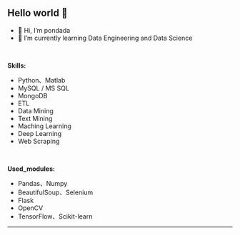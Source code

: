 

<!---
pondada/pondada is a ✨ special ✨ repository because its `README.md` (this file) appears on your GitHub profile.
You can click the Preview link to take a look at your changes.
--->

## Hello world 👋

- 👋 Hi, I’m pondada
- 🌱 I’m currently learning Data Engineering and Data Science

<br>

__Skills:__ 
  - Python、Matlab
  - MySQL / MS SQL
  - MongoDB
  - ETL
  - Data Mining
  - Text Mining
  - Maching Learning
  - Deep Learning
  - Web Scraping

<br>

__Used_modules:__ 
  - Pandas、Numpy
  - BeautifulSoup、Selenium
  - Flask
  - OpenCV
  - TensorFlow、Scikit-learn
___

<!--
**pedromlsreis/pedromlsreis** is a ✨ _special_ ✨ repository because its `README.md` (this file) appears on your GitHub profile.

Here are some ideas to get you started:

- 🔭 I’m currently working on ...
- 🌱 I’m currently learning ...
- 👯 I’m looking to collaborate on ...
- 🤔 I’m looking for help with ...
- 💬 Ask me about ...
- 📫 How to reach me: ...
- 😄 Pronouns: ...
- ⚡ Fun fact: ...
-->

